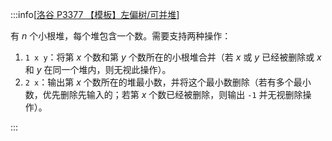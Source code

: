 :::info[[洛谷 P3377 【模板】左偏树/可并堆](https://www.luogu.com.cn/problem/P3377)]

有 $n$ 个小根堆，每个堆包含一个数。需要支持两种操作：

1. `1 x y`：将第 $x$ 个数和第 $y$ 个数所在的小根堆合并（若 $x$ 或 $y$ 已经被删除或 $x$ 和 $y$ 在同一个堆内，则无视此操作）。
2. `2 x`：输出第 $x$ 个数所在的堆最小数，并将这个最小数删除（若有多个最小数，优先删除先输入的；若第 $x$ 个数已经被删除，则输出 `-1` 并无视删除操作）。

:::
